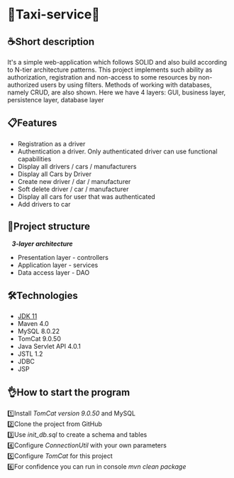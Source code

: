 # 🚕Taxi-service🚖
## <h>☕Short description</h>
It's a simple web-application which follows SOLID and also build according to N-tier architecture patterns.
This project implements such ability as authorization, registration and non-access to some
resources by non-authorized users by using filters. Methods of working with databases, namely CRUD, are also shown.
Here we have 4 layers: GUI, business layer, persistence layer, database layer

## <h>📋Features</h>
* Registration as a driver
* Authentication a driver. Only authenticated driver can use functional capabilities
* Display all drivers / cars / manufacturers
* Display all Cars by Driver
* Create new driver / dar / manufacturer
* Soft delete driver / car / manufacturer
* Display all cars for user that was authenticated
* Add drivers to car

## <h>🧠Project structure</h>
<strong><i>&nbsp;&nbsp;&nbsp;3-layer architecture</i></strong>
* Presentation layer - controllers
* Application layer - services
* Data access layer - DAO

## <h>🛠Technologies</h>
* <a href="https://www.oracle.com/java/technologies/javase/jdk11-archive-downloads.html">JDK 11</a>
* Maven 4.0
* MySQL 8.0.22
* TomCat 9.0.50
* Java Servlet API 4.0.1
* JSTL 1.2
* JDBC
* JSP

## <h>👌How to start the program</h>
1️⃣Install <i>TomCat version 9.0.50</i> and MySQL\
2️⃣Clone the project from GitHub\
3️⃣Use <i>init_db.sql</i> to create a schema and tables\
4️⃣Configure <i>ConnectionUtil</i> with your own parameters\
5️⃣Configure <i>TomCat</i> for this project\
6️⃣For confidence you can run in console <i>mvn clean package</i> 
